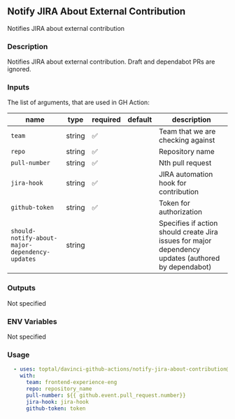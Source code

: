 ## Notify JIRA About External Contribution

Notifies JIRA about external contribution

### Description

Notifies JIRA about external contribution. Draft and dependabot PRs are ignored.

### Inputs

The list of arguments, that are used in GH Action:

| name                                           | type   | required | default | description                                                                                         |
| ---------------------------------------------- | ------ | -------- | ------- | --------------------------------------------------------------------------------------------------- |
| `team`                                         | string | ✅        |         | Team that we are checking against                                                                   |
| `repo`                                         | string | ✅        |         | Repository name                                                                                     |
| `pull-number`                                  | string | ✅        |         | Nth pull request                                                                                    |
| `jira-hook`                                    | string | ✅        |         | JIRA automation hook for contribution                                                               |
| `github-token`                                 | string | ✅        |         | Token for authorization                                                                             |
| `should-notify-about-major-dependency-updates` | string |          |         | Specifies if action should create Jira issues for major dependency updates (authored by dependabot) |

### Outputs

Not specified

### ENV Variables

Not specified

### Usage

```yaml
  - uses: toptal/davinci-github-actions/notify-jira-about-contribution@v4.4.2
    with:
      team: frontend-experience-eng
      repo: repository_name
      pull-number: ${{ github.event.pull_request.number}}
      jira-hook: jira-hook
      github-token: token
```

